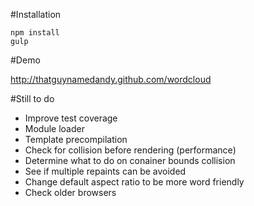 #Installation

    npm install
    gulp

#Demo

  http://thatguynamedandy.github.com/wordcloud

#Still to do
  * Improve test coverage
  * Module loader
  * Template precompilation
  * Check for collision before rendering (performance)
  * Determine what to do on conainer bounds collision
  * See if multiple repaints can be avoided
  * Change default aspect ratio to be more word friendly
  * Check older browsers
